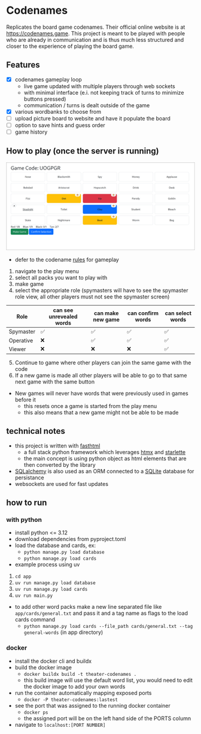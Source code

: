 # Codenames
Replicates the board game codenames. Their official online website is at https://codenames.game.
This project is meant to be played with people who are already in communication and is thus much
less structured and closer to the experience of playing the board game.

## Features
- [x] codenames gameplay loop
    - live game updated with multiple players through web sockets
    - with minimal interface (e.i. not keeping track of turns to minimize buttons pressed)
    - communication / turns is dealt outside of the game 
- [x] various wordbanks to choose from
- [ ] upload picture board to website and have it populate the board
- [ ] option to save hints and guess order
- [ ] game history

## How to play (once the server is running)
![Operative](assets/operative.png)
- defer to the codename [rules](https://en.wikipedia.org/wiki/Codenames_(board_game)#Rules) for gameplay
1. navigate to the play menu
2. select all packs you want to play with
3. make game
4. select the appropriate role (spymasters will have to see the spymaster role view, all other players must not see the spymaster screen)

|Role | can see unrevealed words | can make new game | can confirm words | can select words |
|-----------|--------------------------|-------------------|-------------------|------------------|
|Spymaster | ✅ | ✅ | ✅| ✅ |
|Operative | ❌ | ✅ | ✅| ✅ |
|Viewer | ❌ | ❌ | ❌| ✅ |

5. Continue to game where other players can join the same game with the code
6. If a new game is made all other players will be able to go to that same next game with the same button
- New games will never have words that were previously used in games before it
    - this resets once a game is started from the play menu
    - this also means that a new game might not be able to be made


## technical notes
- this project is written with [fasthtml](https://github.com/AnswerDotAI/fasthtmlc)
    - a full stack python framework which leverages [htmx](https://htmx.org/) and [starlette](https://www.starlette.io/)
    - the main concept is using python object as html elements that are then converted by the library
- [SQLalchemy](https://www.sqlalchemy.org/) is also used as an ORM connected to a [SQLite](https://www.sqlite.org/) database for persistance
- websockets are used for fast updates

## how to run
### with python
- install python <= 3.12
- download dependencies from pyproject.toml
- load the database and cards, ex:
    - `python manage.py load database`
    - `python manage.py load cards`
- example process using uv
1. `cd app`
2. `uv run manage.py load database`
3. `uv run manage.py load cards`
4. `uv run main.py`
- to add other word packs make a new line separated file like `app/cards/general.txt` and pass it and a tag name as flags to the load cards command
    - `python manage.py load cards --file_path cards/general.txt --tag general-words` (in app directory)

### docker
- install the docker cli and buildx
- build the docker image 
    - `docker buildx build -t theater-codenames .`
    - this build image will use the default word list, you would need to edit the docker image to add your own words
- run the container automatically mapping exposed ports
    - `docker -P theater-codenames:lastest`
- see the port that was assigned to the running docker container
    - `docker ps`
    - the assigned port will be on the left hand side of the PORTS column
- navigate to `localhost:[PORT NUMBER]`

